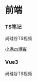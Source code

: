 # 前端

### TS笔记

尚硅谷TS视频

[小满zs博客](https://blog.csdn.net/qq1195566313/category_11559497.html)

### Vue3

尚硅谷TS视频

